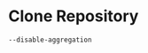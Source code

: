 # Clone Repository

<!-- ```
git clone --recurse-submodules https://github.com/kupl/ModC.git
``` -->

```
--disable-aggregation
```

